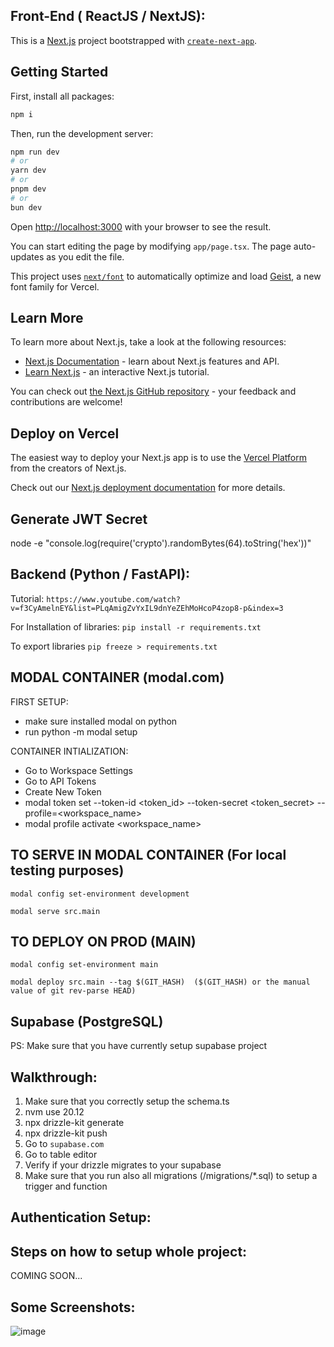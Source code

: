 ## Front-End ( ReactJS / NextJS):

This is a [Next.js](https://nextjs.org) project bootstrapped with [`create-next-app`](https://nextjs.org/docs/app/api-reference/cli/create-next-app).

## Getting Started

First, install all packages:

```bash
npm i
```

Then, run the development server:

```bash
npm run dev
# or
yarn dev
# or
pnpm dev
# or
bun dev
```

Open [http://localhost:3000](http://localhost:3000) with your browser to see the result.

You can start editing the page by modifying `app/page.tsx`. The page auto-updates as you edit the file.

This project uses [`next/font`](https://nextjs.org/docs/app/building-your-application/optimizing/fonts) to automatically optimize and load [Geist](https://vercel.com/font), a new font family for Vercel.

## Learn More

To learn more about Next.js, take a look at the following resources:

- [Next.js Documentation](https://nextjs.org/docs) - learn about Next.js features and API.
- [Learn Next.js](https://nextjs.org/learn) - an interactive Next.js tutorial.

You can check out [the Next.js GitHub repository](https://github.com/vercel/next.js) - your feedback and contributions are welcome!

## Deploy on Vercel

The easiest way to deploy your Next.js app is to use the [Vercel Platform](https://vercel.com/new?utm_medium=default-template&filter=next.js&utm_source=create-next-app&utm_campaign=create-next-app-readme) from the creators of Next.js.

Check out our [Next.js deployment documentation](https://nextjs.org/docs/app/building-your-application/deploying) for more details.

## Generate JWT Secret
node -e "console.log(require('crypto').randomBytes(64).toString('hex'))"

## Backend (Python / FastAPI):

Tutorial:
`
https://www.youtube.com/watch?v=f3CyAmelnEY&list=PLqAmigZvYxIL9dnYeZEhMoHcoP4zop8-p&index=3
`

For Installation of libraries:
`
pip install -r requirements.txt
`

To export libraries
`
pip freeze > requirements.txt
`

## MODAL CONTAINER (modal.com)

FIRST SETUP:
- make sure installed modal on python
- run python -m modal setup

CONTAINER INTIALIZATION:
- Go to Workspace Settings
- Go to API Tokens
- Create New Token
- modal token set --token-id <token_id> --token-secret <token_secret> --profile=<workspace_name>
- modal profile activate <workspace_name>

## TO SERVE IN MODAL CONTAINER (For local testing purposes)
`
modal config set-environment development
`

`
modal serve src.main
`

## TO DEPLOY ON PROD (MAIN)

`
modal config set-environment main
`

`
modal deploy src.main --tag $(GIT_HASH)  ($(GIT_HASH) or the manual value of git rev-parse HEAD)
`

## Supabase (PostgreSQL)

PS: Make sure that you have currently setup supabase project

## Walkthrough:
1. Make sure that you correctly setup the schema.ts
2. nvm use 20.12
3. npx drizzle-kit generate
4. npx drizzle-kit push
5. Go to `supabase.com`
6. Go to table editor
7. Verify if your drizzle migrates to your supabase
8. Make sure that you run also all migrations (/migrations/*.sql) to setup a trigger and function

## Authentication Setup:

## Steps on how to setup whole project:
COMING SOON...

## Some Screenshots:
![image](https://github.com/user-attachments/assets/dec75b5b-4f8a-4a16-a377-88679a655922)